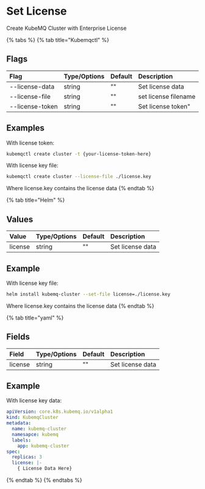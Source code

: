 # Set License

Create KubeMQ Cluster with Enterprise License

{% tabs %}
{% tab title="Kubemqctl" %}
## Flags

| Flag | Type/Options | Default | Description |
| :--- | :--- | :--- | :--- |
| --license-data | string | "" | Set license data |
| --license-file | string | "" | set license filename |
| --license-token | string | "" | Set license token" |

## Examples

With license token:

```bash
kubemqctl create cluster -t {your-license-token-here}
```

With license key file:

```bash
kubemqctl create cluster --license-file ./license.key
```

Where license.key contains the license data
{% endtab %}

{% tab title="Helm" %}
## Values

| Value | Type/Options | Default | Description |
| :--- | :--- | :--- | :--- |
| license | string | "" | Set license data |

## Example

With license key file:

```bash
helm install kubemq-cluster --set-file license=./license.key
```

Where license.key contains the license data
{% endtab %}

{% tab title="yaml" %}
## Fields

| Field | Type/Options | Default | Description |
| :--- | :--- | :--- | :--- |
| license | string | "" | Set license data |

## Example

With license key data:

```yaml
apiVersion: core.k8s.kubemq.io/v1alpha1
kind: KubemqCluster
metadata:
  name: kubemq-cluster
  namesapce: kubemq
  labels:
    app: kubemq-cluster
spec:
  replicas: 3
  license: |-
    { License Data Here}
```
{% endtab %}
{% endtabs %}

